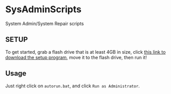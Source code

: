 # SysAdminScripts
System Admin/System Repair scripts

## SETUP
To get started, grab a flash drive that is at least 4GB in size, click [this link to download the setup program](Windows/setup_RepairTools.bat?raw=1), move it to the flash drive, then run it!

## Usage
Just right click on `autorun.bat`, and click `Run as Administrator`.
